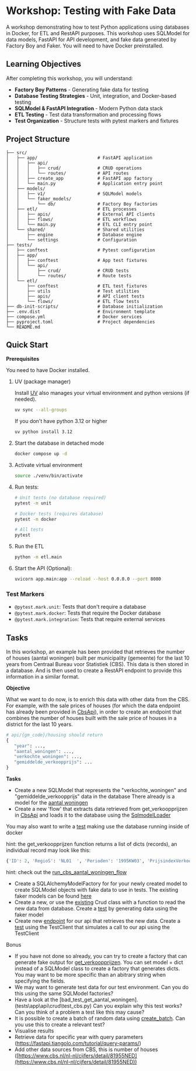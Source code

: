 # Workshop: Testing with Fake Data

A workshop demonstrating how to test Python applications using databases in Docker, for ETL and RestAPI purposes. This workshop uses SQLModel for data models, FastAPI for API development, and fake data generated by Factory Boy and Faker. You will need to have Docker preinstalled.

## Learning Objectives

After completing this workshop, you will understand:

- **Factory Boy Patterns** - Generating fake data for testing
- **Database Testing Strategies** - Unit, integration, and Docker-based testing
- **SQLModel & FastAPI Integration** - Modern Python data stack
- **ETL Testing** - Test data transformation and processing flows
- **Test Organization** - Structure tests with pytest markers and fixtures

## Project Structure

```
├── src/
│   ├── app/                       # FastAPI application
│   │   ├── api/
│   │   │   ├── crud/              # CRUD operations
│   │   │   └── routes/            # API routes
│   │   ├── create_app             # FastAPI app factory
│   │   └── main.py                # Application entry point
│   ├── models/
│   │   ├── v1/                    # SQLModel models
│   │   └── faker_models/
│   │       └── db/                # Factory Boy factories
│   ├── etl/                       # ETL processes
│   │   ├── apis/                  # External API clients
│   │   ├── flows/                 # ETL workflows
│   │   └── main.py                # ETL CLI entry point
│   └── shared/                    # Shared utilities
│       ├── engine                 # Database engine
│       └── settings               # Configuration
├── tests/
│   ├── conftest                   # Pytest configuration
│   ├── app/
│   │   ├── conftest               # App test fixtures
│   │   └── api/
│   │       ├── crud/              # CRUD tests
│   │       └── routes/            # Route tests
│   └── etl/
│       ├── conftest               # ETL test fixtures
│       ├── utils                  # Test utilities
│       ├── apis/                  # API client tests
│       └── flows/                 # ETL flow tests
├── db-init-scripts/               # Database initialization
├── .env.dist                      # Environment template
├── compose.yml                    # Docker services
├── pyproject.toml                 # Project dependencies
└── README.md
```

## Quick Start

**Prerequisites**

You need to have Docker installed.

1. UV (package manager)

    Install [UV](https://docs.astral.sh/uv/#installation) also manages your virtual environment and python versions (if needed).

    ```bash
    uv sync --all-groups
    ```

    If you don't have python 3.12 or higher
    ```bash
    uv python install 3.12
    ```

2. Start the database in detached mode

    ```bash
    docker compose up -d
    ```

3. Activate virtual environment

   ```bash
   source ./venv/bin/activate
   ```

4. Run tests:
   ```bash
   # Unit tests (no database required)
   pytest -m unit

   # Docker tests (requires database)
   pytest -m docker

   # All tests
   pytest
   ```

5. Run the ETL
   ```bash
   python -m etl.main
   ```

6. Start the API (Optional):
   ```bash
   uvicorn app.main:app --reload --host 0.0.0.0 --port 8080
   ```

### Test Markers
- `@pytest.mark.unit`: Tests that don't require a database
- `@pytest.mark.docker`: Tests that require the Docker database
- `@pytest.mark.integration`: Tests that require external services


## Tasks

In this workshop, an example has been provided that retrieves the number of houses (aantal woningen) built per municipality (gemeente) for the last 10 years from Centraal Bureau voor Statistiek (CBS). This data is then stored in a database. And is then used to create a RestAPI endpoint to provide this information in a similar format.

**Objective**

What we want to do now, is to enrich this data with other data from the CBS. For example, with the sale prices of houses (for which the data endpoint has already been provided in [CbsApi](src\etl\apis\cbs.py)), in order to create an endpoint that combines the number of houses built with the sale price of houses in a district for the last 10 years.

```python
# api/{gm_code}/housing should return
{
   "year": ...,
   "aantal_woningen": ...,
   "verkochte_woningen": ...,
   "gemiddelde_verkoopprijs": ...
}
```
**Tasks**

- Create a new SQLModel that represents the "verkochte_woningen" and "gemiddelde_verkoopprijs" data in the database
There already is a model for the [aantal woningen](src/models/v1/cbs_aantal_woningen.py)
- Create a new 'flow' that extracts data retrieved from get_verkoopprijzen in [CbsApi](src\etl\apis\cbs.py) and loads it to the database using the [SqlmodelLoader](src\etl\flows\base.py)

You may also want to write a [test](tests\etl\flows\test_cbs_aantal_woningen.py) making use the database running inside of docker

hint: the get_verkoopprijzen function returns a list of dicts (records), an individual record may look like this:
```python
{'ID': 2, 'RegioS': 'NL01  ', 'Perioden': '1995KW03', 'PrijsindexVerkoopprijzen_1': 30, 'OntwikkelingTOVVoorgaandePeriode_2': 2.3, 'OntwikkelingTOVEenJaarEerder_3': None, 'VerkochteWoningen_4': 40498, 'OntwikkelingTOVVoorgaandePeriode_5': 9.3, 'OntwikkelingTOVEenJaarEerder_6': None, 'GemiddeldeVerkoopprijs_7': 95819, 'TotaleWaardeVerkoopprijzen_8': 3880}
```

hint: check out the [run_cbs_aantal_woningen_flow](src\etl\flows\cbs_aantal_woningen.py)


- Create a SQLAlchemyModelFactory for for your newly created model to create SQLModel objects with fake data to use in tests. The existing faker models can be found
[here](src\models\faker_models\db\fake_models.py)
- Create a new, or use the [existing](src\app\api\crud\cbs.py) Crud class with a function to read the new data from database. Create a [test](tests\app\api\crud\test_cbs.py) by generating data using the faker model
- Create new [endpoint](src\app\api\routes\cbs_aantal_woningen.py) for our api that retrieves the new data.
Create a [test](tests\app\api\routes\test_cbs.py) using the TestClient that simulates a call to our api using the TestClient

Bonus
- If you have not done so already, you can try to create a factory that can generate fake output for [get_verkoopprijzen](src\etl\apis\cbs.py). You can set model = dict instead of a SQLModel class to create a factory that generates dicts. You may want to be more specific than an abitrary string when specifying the fields.
- We may want to generate test data for our test environment. Can you do this using the same SQLModel factories?
- Have a look at the [bad_test_get_aantal_woningen].(tests\app\api\crud\test_cbs.py)
Can you explain why this test works?
Can you think of a problem a test like this may cause?
- It is possible to create a batch of random data using [create_batch](https://factoryboy.readthedocs.io/en/stable/reference.html#factory.Factory.create_batch). Can you use this to create a relevant test?
- Visualise results
- Retrieve data for specific year with query parameters (https://fastapi.tiangolo.com/tutorial/query-params/)
- Add other data sources from CBS, this is number of houses ([https://www.cbs.nl/nl-nl/cijfers/detail/81955NED](https://www.cbs.nl/nl-nl/cijfers/detail/81955NED))
